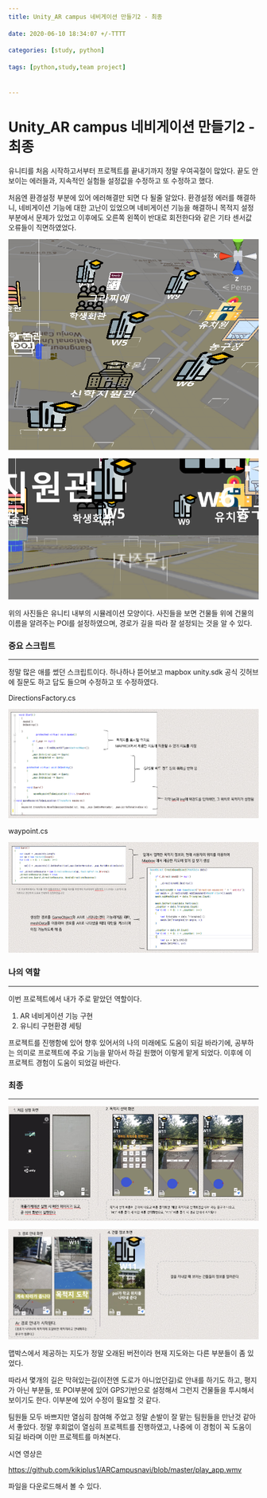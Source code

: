 ```yaml
---
title: Unity_AR campus 네비게이션 만들기2 - 최종

date: 2020-06-10 18:34:07 +/-TTTT

categories: [study, python]

tags: [python,study,team project] 


---
```




# Unity_AR campus 네비게이션 만들기2 - 최종

유니티를 처음 시작하고서부터 프로젝트를 끝내기까지 정말 우여곡절이 많았다. 끝도 안보이는 에러들과, 지속적인 실험들 설정값을 수정하고 또 수정하고 했다.

처음엔 환경설정 부분에 있어 에러해결만 되면 다 될줄 알았다. 환경설정 에러를 해결하니, 네비게이션 기능에 대한 고난이 있었으며 네비게이션 기능을 해결하니 목적지 설정부분에서 문제가 있었고 이후에도 오른쪽 왼쪽이 반대로 회전한다와 같은 기타 센서값 오류들이 직면하였었다.



![navi_2](/assets/poastimg/navi_6.PNG)

![navi_2](/assets/poastimg/navi_7.PNG)



위의 사진들은 유니티 내부의 시뮬레이션 모양이다. 사진들을 보면 건물들 위에 건물의 이름을 알려주는 POI를 설정하였으며, 경로가 길을 따라 잘 설정되는 것을 알 수 있다.



### 중요 스크립트

---

정말 많은 애를 썼던 스크립트이다.  하나하나 뜯어보고 mapbox unity.sdk 공식 깃허브에 질문도 하고 답도 들으며 수정하고 또 수정하였다.

DirectionsFactory.cs

![navi_2](/assets/poastimg/navi_2.PNG)





waypoint.cs

![navi_3](/assets/poastimg/navi_3.PNG)







### 나의 역할

---

이번 프로젝트에서 내가 주로 맡았던 역할이다. 

1. AR 네비게이션 기능 구현
2. 유니티 구현환경 세팅

프로젝트를 진행함에 있어 향후 있어서의 나의 미래에도 도움이 되길 바라기에, 공부하는 의미로 프로젝트에 주요 기능을 맡아서 하길 원했어 이렇게 맡게 되었다. 이후에 이 프로젝트 경험이 도움이 되었길 바란다.



### 최종 

---



![navi_4](/assets/poastimg/navi_4.PNG)



![navi_5](/assets/poastimg/navi_5.PNG)



맵박스에서 제공하는 지도가 정말 오래된 버전이라 현재 지도와는 다른 부분들이 좀 있었다.

따라서 몇개의 길은 막혀있는길(이전엔 도로가 아니었던길)로 안내를 하기도 하고, 평지가 아닌 부분들, 또 POI부분에 있어 GPS기반으로 설정해서 그런지 건물들을 투시해서 보이기도 한다. 이부분에 있어 수정이 필요할 것 같다.



팀원들 모두 바쁘지만 열심히 참여해 주었고 정말 손발이 잘 맡는 팀원들을 만난것 같아서 좋았다. 정말 후회없이 열심히 프로젝트를 진행하였고, 나중에 이 경험이 꼭 도움이 되길 바라며 이만 프로젝트를 마쳐본다. 



시연 영상은

https://github.com/kikiplus1/ARCampusnavi/blob/master/play_app.wmv

파일을 다운로드해서 볼 수 있다.